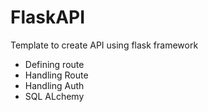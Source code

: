 # FlaskAPI 

Template to create API using flask framework

- Defining route
- Handling Route
- Handling Auth
- SQL ALchemy
